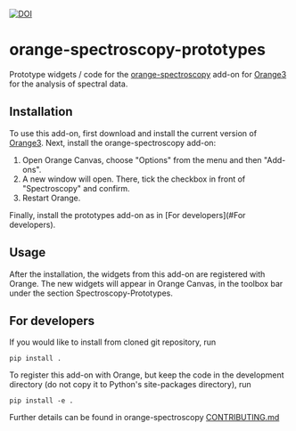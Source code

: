 [![DOI](https://zenodo.org/badge/53335377.svg)](https://zenodo.org/badge/latestdoi/53335377)

orange-spectroscopy-prototypes
==============================

Prototype widgets / code for the [orange-spectroscopy](https://github.com/Quasars/orange-spectroscopy)
add-on for [Orange3](http://orange.biolab.si) for the analysis of spectral data.

Installation
------------

To use this add-on, first download and install the current version of
[Orange3](http://orange.biolab.si). Next, install the orange-spectroscopy add-on:

1. Open Orange Canvas, choose "Options" from the menu and then "Add-ons".
2. A new window will open. There, tick the checkbox in front of "Spectroscopy" and confirm.
3. Restart Orange.

Finally, install the prototypes add-on as in [For developers](#For developers).

Usage
-----

After the installation, the widgets from this add-on are registered with
Orange. The new widgets will appear in Orange Canvas, in the toolbox bar
under the section Spectroscopy-Prototypes.

For developers
--------------

If you would like to install from cloned git repository, run

    pip install .

To register this add-on with Orange, but keep the code in the development
directory (do not copy it to Python's site-packages directory), run

    pip install -e .

Further details can be found in orange-spectroscopy [CONTRIBUTING.md](https://github.com/Quasars/orange-spectroscopy/blob/master/CONTRIBUTING.md)